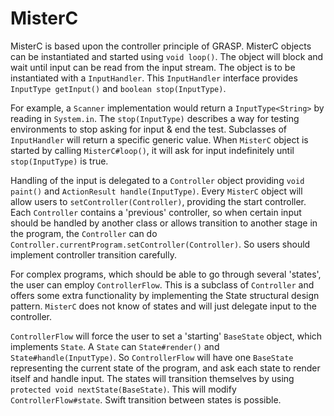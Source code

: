 # MisterC
MisterC is based upon the controller principle of GRASP. MisterC objects can be instantiated and started using ``void loop()``. The object will block
and wait until input can be read from the input stream. The object is to be instantiated with a ``InputHandler``. This ``InputHandler`` interface provides 
``InputType getInput()`` and ``boolean stop(InputType)``. 

For example, a ``Scanner`` implementation would return a ``InputType<String>`` by reading in ``System.in``. The ``stop(InputType)`` describes
a way for testing environments to stop asking for input & end the test. Subclasses of ``InputHandler`` will return a specific generic value.
When ``MisterC`` object is started by calling ``MisterC#loop()``, it will ask for input indefinitely until ``stop(InputType)`` is true.

Handling of the input is delegated to a ``Controller`` object providing ``void paint()`` and ``ActionResult handle(InputType)``. Every
``MisterC`` object will allow users to ``setController(Controller)``, providing the start controller. Each ``Controller`` contains a
'previous' controller, so when certain input should be handled by another class or allows transition to another stage in the program,
the ``Controller`` can do ``Controller.currentProgram.setController(Controller)``. So users should implement controller transition
carefully.

For complex programs, which should be able to go through several 'states', the user can employ ``ControllerFlow``. This is a subclass
of ``Controller`` and offers some extra functionality by implementing the State structural design pattern. ``MisterC`` does not know
of states and will just delegate input to the controller.

``ControllerFlow`` will force the user to set a 'starting' ``BaseState`` object, which implements ``State``. A ``State`` can ``State#render()``
and ``State#handle(InputType)``. So ``ControllerFlow`` will have one ``BaseState`` representing the current state of the program, and ask
each state to render itself and handle input. The states will transition themselves by using ``protected void nextState(BaseState)``. This
will modify ``ControllerFlow#state``. Swift transition between states is possible.
